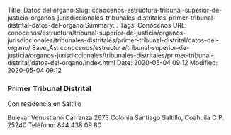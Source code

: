 Title: Datos del órgano
Slug: conocenos-estructura-tribunal-superior-de-justicia-organos-jurisdiccionales-tribunales-distritales-primer-tribunal-distrital-datos-del-organo
Summary: .
Tags: Conócenos
URL: conocenos/estructura/tribunal-superior-de-justicia/organos-jurisdiccionales/tribunales-distritales/primer-tribunal-distrital/datos-del-organo/
Save_As: conocenos/estructura/tribunal-superior-de-justicia/organos-jurisdiccionales/tribunales-distritales/primer-tribunal-distrital/datos-del-organo/index.html
Date: 2020-05-04 09:12
Modified: 2020-05-04 09:12





### Primer Tribunal Distrital
Con residencia en Saltillo


Bulevar Venustiano Carranza 2673
Colonia Santiago
Saltillo, Coahuila 
C.P. 25240 
Teléfono: 844 438 09 80			




